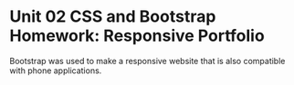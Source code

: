 # Unit 02 CSS and Bootstrap Homework: Responsive Portfolio

Bootstrap was used to make a responsive website that is also compatible with phone applications.